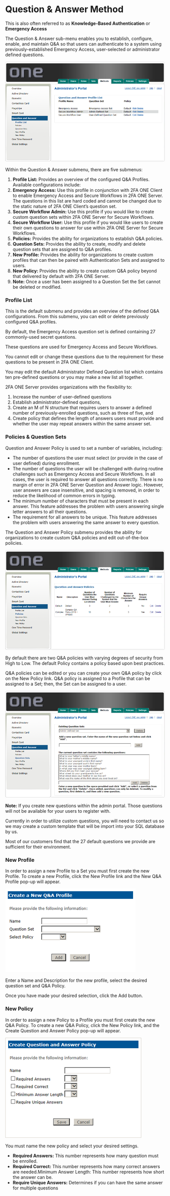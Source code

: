 # Question & Answer Method

This is also often referred to as **Knowledge-Based Authentication** or **Emergency Access**

The Question & Answer sub-menu enables you to establish, configure, enable, and maintain Q&A so that users can authenticate to a system using previously-established Emergency Access, user-selected or administrator defined questions. 


![QA Profile List](images/qaProfileList.png)

Within the Question & Answer submenu, there are five submenus:

1.	**Profile List:** Provides an overview of the configured Q&A Profiles. Available configurations include:
  2.	**Emergency Access:** Use this profile in conjunction with 2FA ONE Client to enable Emergency Access and Secure Workflows in 2FA ONE Server. The questions in this list are hard coded and cannot be changed due to the static nature of 2FA ONE Client’s question set.
  3.	**Secure Workflow Admin:** Use this profile if you would like to create custom question sets within 2FA ONE Server for Secure Workflows.
  4.	**Secure Workflow User:** Use this profile if you would like users to create their own questions to answer for use within 2FA ONE Server for Secure Workflows.
5.	**Policies:** Provides the ability for organizations to establish Q&A policies.
6.	**Question Sets:** Provides the ability to create, modify and delete question sets that are assigned to Q&A profiles.
7.	**New Profile:** Provides the ability for organizations to create custom profiles that can then be paired with Authentication Sets and assigned to users.
8.	**New Policy:** Provides the ability to create custom Q&A policy beyond that delivered by default with 2FA ONE Server.
  9.	**Note:** Once a user has been assigned to a Question Set the Set cannot be deleted or modified.


### Profile List

This is the default submenu and provides an overview of the defined Q&A configurations. From this submenu, you can edit or delete previously configured Q&A profiles. 

By default, the Emergency Access question set is defined containing 27 commonly-used secret questions. 

These questions are used for Emergency Access and Secure Workflows. 

You cannot edit or change these questions due to the requirement for these questions to be present in 2FA ONE Client. 

You may edit the default Administrator Defined Question list which contains ten pre-defined questions or you may make a new list all together.

2FA ONE Server provides organizations with the flexibility to:

1.	Increase the number of user-defined questions
2.	Establish administrator-defined questions,
3.	Create an M of N structure that requires users to answer a defined number of previously-enrolled questions, such as three of five, and
4.	Create policy that defines the length of answers users must provide and whether the user may repeat answers within the same answer set.

### Policies & Question Sets

Question and Answer Policy is used to set a number of variables, including:

* The number of questions the user must select (or provide in the case of user defined) during enrollment.
* The number of questions the user will be challenged with during routine challenges such as Emergency Access and Secure Workflows. In all cases, the user is required to answer all questions correctly. There is no margin of error in 2FA ONE Server Question and Answer logic. However, user answers are case insensitive, and spacing is removed, in order to reduce the likelihood of common errors in typing.
* The minimum number of characters that must be present in each answer. This feature addresses the problem with users answering single letter answers to all their questions. 
* The requirement for all answers to be unique. This feature addresses the problem with users answering the same answer to every question.


The Question and Answer Policy submenu provides the ability for organizations to create custom Q&A policies and edit out-of-the-box policies. 

![QA Policies](images/qaPolicies.png)

By default there are two Q&A policies with varying degrees of security from High to Low. The default Policy contains a policy based upon best practices. 

Q&A policies can be edited or you can create your own Q&A policy by click on the New Policy link. Q&A policy is assigned to a Profile that can be assigned to a Set; then, the Set can be assigned to a user.

![QA Questions Sets](images/qaQuestionSets.png)

**Note:**	If you create new questions within the admin portal. Those questions will not be available for your users to register with. 

Currently in order to utilize custom questions, you will need to contact us so we may create a custom template that will be import into your SQL database by us. 

Most of our customers find that the 27 default questions we provide are sufficient for their environment.

### New Profile

In order to assign a new Profile to a Set you must first create the new Profile. To create a new Profile, click the New Profile link and the New Q&A Profile pop-up will appear. 

![QA Profile](images/qaNewProfile.png)

Enter a Name and Description for the new profile, select the desired question set and Q&A Policy. 

Once you have made your desired selection, click the Add button.

### New Policy

In order to assign a new Policy to a Profile you must first create the new Q&A Policy. To create a new Q&A Policy, click the New Policy link, and the Create Question and Answer Policy pop-up will appear. 

![QA New Policy](images/qaNewPolicy.png)

You must name the new policy and select your desired settings.

* **Required Answers:** This number represents how many question must be enrolled.
* **Required Correct:** This number represents how many correct answers are needed.Minimum Answer Length:	This number represents how short the answer can be.
* **Require Unique Answers:**	Determines if you can have the same answer for multiple questions

